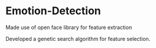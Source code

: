 # Emotion-Detection

Made use of open face library for feature extraction

Developed a genetic search algorithm for feature selection.

